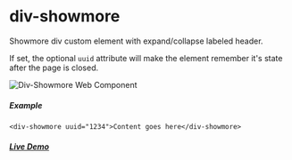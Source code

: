 div-showmore
===========

Showmore div custom element with expand/collapse labeled header.

If set, the optional `uuid` attribute will make the element remember it's state after the page is closed. 

![Div-Showmore Web Component](https://arodic.github.com/div-showmore/preview.png "Div-showmore")
##### Example

```
<div-showmore uuid="1234">Content goes here</div-showmore>
```

##### [Live Demo](http://arodic.github.com/div-showmore/)
